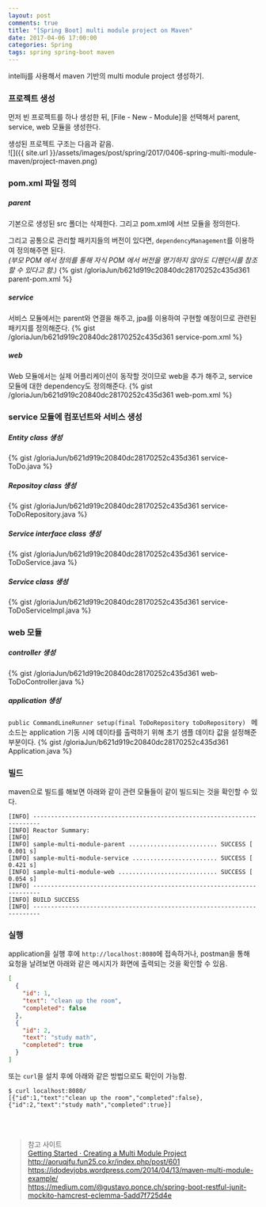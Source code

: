 ```yaml
---
layout: post
comments: true
title: "[Spring Boot] multi module project on Maven"
date: 2017-04-06 17:00:00
categories: Spring
tags: spring spring-boot maven
---
```


intellij를 사용해서 maven 기반의 multi module project 생성하기.

### 프로젝트 생성
먼저 빈 프로젝트를 하나 생성한 뒤, [File - New - Module]을 선택해서 parent, service, web 모듈을 생성한다.

생성된 프로젝트 구조는 다음과 같음.<br/>
![]({{ site.url }}/assets/images/post/spring/2017/0406-spring-multi-module-maven/project-maven.png)

### pom.xml 파일 정의
##### parent
기본으로 생성된 src 폴더는 삭제한다.
그리고 pom.xml에 서브 모듈을 정의한다.<br/> 

그리고 공통으로 관리할 패키지들의 버전이 있다면, `dependencyManagement`를 이용하여 정의해주면 된다. <br/>
*(부모 POM 에서 <dependencyManagement> 정의를 통해 자식 POM 에서 버전을 명기하지 않아도 디펜던시를 참조할 수 있다고 함.)*
{% gist /gloriaJun/b621d919c20840dc28170252c435d361 parent-pom.xml %}

##### service
서비스 모듈에서는 parent와 연결을 해주고, jpa를 이용하여 구현할 예정이므로 관련된 패키지를 정의해준다.
{% gist /gloriaJun/b621d919c20840dc28170252c435d361 service-pom.xml %}

##### web
Web 모듈에서는 실제 어플리케이션이 동작할 것이므로 web을 추가 해주고, service 모듈에 대한 dependency도 정의해준다.
{% gist /gloriaJun/b621d919c20840dc28170252c435d361 web-pom.xml %}

### service 모듈에 컴포넌트와 서비스 생성
##### Entity class 생성
{% gist /gloriaJun/b621d919c20840dc28170252c435d361 service-ToDo.java %}

##### Repositoy class 생성
{% gist /gloriaJun/b621d919c20840dc28170252c435d361 service-ToDoRepository.java %}

##### Service interface class 생성
{% gist /gloriaJun/b621d919c20840dc28170252c435d361 service-ToDoService.java %}

##### Service class 생성
{% gist /gloriaJun/b621d919c20840dc28170252c435d361 service-ToDoServiceImpl.java %}

### web 모듈
##### controller 생성
{% gist /gloriaJun/b621d919c20840dc28170252c435d361 web-ToDoController.java %}

##### application 생성
`public CommandLineRunner setup(final ToDoRepository toDoRepository) ` 메소드는 application 기동 시에 데이타를 출력하기 위해 초기 샘플 데이타 값을 설정해준 부분이다.
{% gist /gloriaJun/b621d919c20840dc28170252c435d361 Application.java %}


### 빌드
maven으로 빌드를 해보면 아래와 같이 관련 모듈들이 같이 빌드되는 것을 확인할 수 있다.
```
[INFO] ------------------------------------------------------------------------
[INFO] Reactor Summary:
[INFO] 
[INFO] sample-multi-module-parent ......................... SUCCESS [  0.001 s]
[INFO] sample-multi-module-service ........................ SUCCESS [  0.421 s]
[INFO] sample-multi-module-web ............................ SUCCESS [  0.054 s]
[INFO] ------------------------------------------------------------------------
[INFO] BUILD SUCCESS
[INFO] ------------------------------------------------------------------------
```

### 실행
application을 실행 후에 `http://localhost:8080`에 접속하거나, postman을 통해 요청을 날려보면 아래와 같은 메시지가 화면에 출력되는 것을 확인할 수 있음.
```json
[
  {
    "id": 1,
    "text": "clean up the room",
    "completed": false
  },
  {
    "id": 2,
    "text": "study math",
    "completed": true
  }
]
```

또는 `curl`을 설치 후에 아래와 같은 방법으로도 확인이 가능함.
```
$ curl localhost:8080/
[{"id":1,"text":"clean up the room","completed":false},{"id":2,"text":"study math","completed":true}]
```

<br/><br/>
> 참고 사이트  
> [Getting Started · Creating a Multi Module Project](https://spring.io/guides/gs/multi-module/)  
> http://aoruqjfu.fun25.co.kr/index.php/post/601  
> https://idodevjobs.wordpress.com/2014/04/13/maven-multi-module-example/  
> https://medium.com/@gustavo.ponce.ch/spring-boot-restful-junit-mockito-hamcrest-eclemma-5add7f725d4e